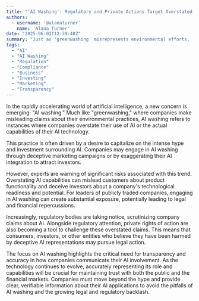 ```yaml
---
title: "'AI Washing': Regulatory and Private Actions Target Overstated AI Claims"
authors:
  - username: '@alanaturner'
    name: 'Alana Turner'
date: "2025-06-01T12:39:48Z"
summary: "Just as 'greenwashing' misrepresents environmental efforts, 'AI washing' involves companies exaggerating their use or capabilities of artificial intelligence. This growing trend is now attracting the attention of regulators and leading to private legal actions aimed at curbing deceptive claims and protecting investors."
tags:
  - "AI"
  - "AI Washing"
  - "Regulation"
  - "Compliance"
  - "Business"
  - "Investing"
  - "Marketing"
  - "Transparency"
---
```


In the rapidly accelerating world of artificial intelligence, a new concern is emerging: "AI washing." Much like "greenwashing," where companies make misleading claims about their environmental practices, AI washing refers to instances where companies overstate their use of AI or the actual capabilities of their AI technology.

This practice is often driven by a desire to capitalize on the intense hype and investment surrounding AI. Companies may engage in AI washing through deceptive marketing campaigns or by exaggerating their AI integration to attract investors.

However, experts are warning of significant risks associated with this trend. Overstating AI capabilities can mislead customers about product functionality and deceive investors about a company's technological readiness and potential. For leaders of publicly traded companies, engaging in AI washing can create substantial exposure, potentially leading to legal and financial repercussions.

Increasingly, regulatory bodies are taking notice, scrutinizing company claims about AI. Alongside regulatory attention, private rights of action are also becoming a tool to challenge these overstated claims. This means that consumers, investors, or other entities who believe they have been harmed by deceptive AI representations may pursue legal action.

The focus on AI washing highlights the critical need for transparency and accuracy in how companies communicate their AI involvement. As the technology continues to evolve, accurately representing its role and capabilities will be crucial for maintaining trust with both the public and the financial markets. Companies must move beyond the hype and provide clear, verifiable information about their AI applications to avoid the pitfalls of AI washing and the growing legal and regulatory backlash.
